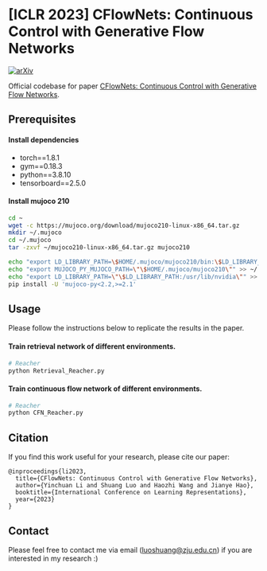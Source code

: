 # [ICLR 2023] CFlowNets: Continuous Control with Generative Flow Networks

[![arXiv](https://img.shields.io/badge/arXiv-2303.02430-b31b1b.svg)](https://arxiv.org/abs/2303.02430)

Official codebase for paper [CFlowNets: Continuous Control with Generative Flow Networks](https://arxiv.org/abs/2303.02430).


## Prerequisites

#### Install dependencies

- torch==1.8.1
- gym==0.18.3
- python==3.8.10
- tensorboard==2.5.0

#### Install mujoco 210
```bash
cd ~
wget -c https://mujoco.org/download/mujoco210-linux-x86_64.tar.gz
mkdir ~/.mujoco
cd ~/.mujoco
tar -zxvf ~/mujoco210-linux-x86_64.tar.gz mujoco210

echo "export LD_LIBRARY_PATH=\$HOME/.mujoco/mujoco210/bin:\$LD_LIBRARY_PATH" >> ~/.profile
echo "export MUJOCO_PY_MUJOCO_PATH=\"\$HOME/.mujoco/mujoco210\"" >> ~/.profile
echo "export LD_LIBRARY_PATH=\"\$LD_LIBRARY_PATH:/usr/lib/nvidia\"" >> ~/.profile
pip install -U 'mujoco-py<2.2,>=2.1'
```


## Usage

Please follow the instructions below to replicate the results in the paper.

#### Train retrieval network of different environments.
```bash
# Reacher
python Retrieval_Reacher.py
```


#### Train continuous flow network of different environments.
```bash
# Reacher
python CFN_Reacher.py
```


## Citation

If you find this work useful for your research, please cite our paper:

```
@inproceedings{li2023,
  title={CFlowNets: Continuous Control with Generative Flow Networks},
  author={Yinchuan Li and Shuang Luo and Haozhi Wang and Jianye Hao},
  booktitle={International Conference on Learning Representations},
  year={2023}
}
```

## Contact

Please feel free to contact me via email (<luoshuang@zju.edu.cn>) if you are interested in my research :)
